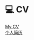# 💻 CV
[My CV](http://EasonChenXD.github.io/files/Curriculum_Vitae.pdf) <br />
[个人简历](http://EasonChenXD.github.io/files/简历_陈致远_南科大.pdf)